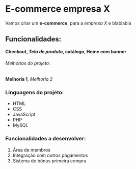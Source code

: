 # E-commerce empresa X

Vamos criar um **e-commerce**, para a _empresa X_ e blablabla

## Funcionalidades:

**Checkout, _Tela de produto_, catálogo, Home com banner**

###### Melhorias do projeto:

**Melhoria 1**, _Melhoria 2_

### Linguagens do projeto:

- HTML
- CSS
- JavaScript
- PHP
- MySQL

### Funcionalidades a desenvolver:

1. Área de membros
2. Integração com outros pagamentos
3. Sistema de bônus primeira compra
